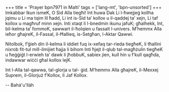 +++
title = 'Prayer bpn7971 in Malti'
tags = ['lang-mt', 'bpn-unsorted']
+++
Imkabbar Ikun ismeK, O Sid Alla tiegħi! Int huwa Dak Li l-ħwejjeġ kollha jqimu u Li ma tqim lil ħadd, Li int is-Sid ta’ kollox u il-qaddej ta’ xejn, Li taf kollox u magħruf minn xejn. Inti xtaqt li l-bnedmin ikunu jafuK; għalhekk, Int, bil-kelma ta’ fommoK, sawwart il-ħolqien u fassalt l-univers. M’hemmx Alla ieħor għajreK, il-Fassal, il-Ħallieq, is-Setgħan, l-Aktar Qawwi.

Nitolbok, f’ġieh din il-kelma li iddiet fuq ix-xefaq tar-rieda tiegħeK, li tħallini nixrob fit-tul mill-ilmijiet ħajja li bihom Inti ħjejt il-qlub tal-magħżulin tiegħeK u ħeġġiġt l-erwieh ta’ dawk li jħobbuK, sabiex jien, kull hin u f’kull qagħda, indawwar wiċċi għal kollox lejK.

Int l-Alla tal-qawwa, tal-glorja u tal- ġid. M’hemmx Alla għajreK, il-Mexxej Suprem, il-Glorjuż f’Kollox, li Jaf Kollox.

-- Bahá'u'lláh
